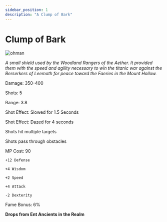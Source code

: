 ```yaml
---
sidebar_position: 1
description: "A Clump of Bark"
---
```


# Clump of Bark

![ohman](http://i.imgur.com/WHMj6oV.png)

<i>A small shield used by the Woodland Rangers of the Aether. It provided them with the speed and agility necessary to win the titanic war against the Berserkers of Leemoth for peace toward the Faeries in the Mount Hollow.</i>

Damage: 350-400

Shots: 5

Range: 3.8

Shot Effect: Slowed for 1.5 Seconds

Shot Effect: Dazed for 4 seconds

Shots hit multiple targets

Shots pass through obstacles

MP Cost: 90

    +12 Defense
    
    +4 Wisdom
    
    +2 Speed
    
    +4 Attack
    
    -2 Dexterity
 
Fame Bonus: 6%

**Drops from Ent Ancients in the Realm**
